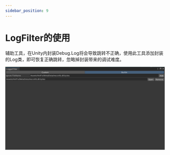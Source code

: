 ```yaml
---
sidebar_position: 9
---
```


# LogFilter的使用

辅助工具，在Unity内封装Debug.Log将会导致跳转不正确，使用此工具添加封装的Log类，即可恢复正确跳转，忽略掉封装带来的调试难度。

![image-20240124221157002](https://raw.githubusercontent.com/yueh0607/MyPicueres/main/202401242211038.png)
